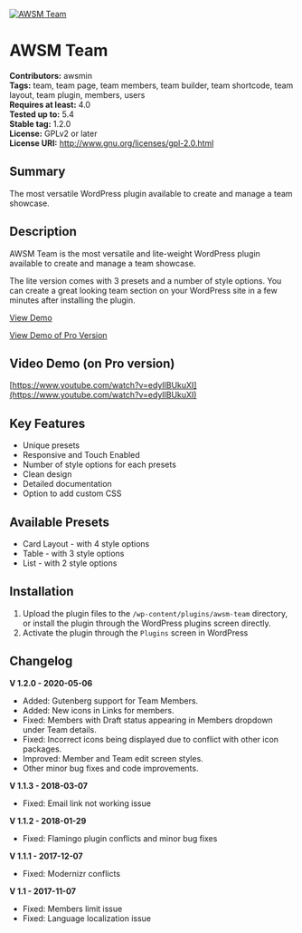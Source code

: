 [![AWSM Team](https://ps.w.org/awsm-team/assets/banner-772x250.png)](https://wordpress.org/plugins/awsm-team/)
# AWSM Team
**Contributors:** awsmin  
**Tags:** team, team page, team members, team builder, team shortcode, team layout, team plugin, members, users  
**Requires at least:** 4.0  
**Tested up to:** 5.4  
**Stable tag:** 1.2.0  
**License:** GPLv2 or later  
**License URI:** http://www.gnu.org/licenses/gpl-2.0.html  

## Summary

The most versatile WordPress plugin available to create and manage a team showcase.

## Description

AWSM Team is the most versatile and lite-weight WordPress plugin available to create and manage a team showcase.

The lite version comes with 3 presets and a number of style options. You can create a great looking team section on your WordPress site in a few minutes after installing the plugin.

[View Demo](http://dev.awsm.in/team/wp-lite-demo/)

[View Demo of Pro Version](https://demo.awsm.in/team-pro/)

## Video Demo (on Pro version)

[https://www.youtube.com/watch?v=edyIlBUkuXI](https://www.youtube.com/watch?v=edyIlBUkuXI)

## Key Features

* Unique presets
* Responsive and Touch Enabled
* Number of style options for each presets
* Clean design
* Detailed documentation
* Option to add custom CSS

## Available Presets

* Card Layout - with 4 style options
* Table - with 3 style options
* List - with 2 style options

## Installation

1. Upload the plugin files to the `/wp-content/plugins/awsm-team` directory, or install the plugin through the WordPress plugins screen directly.
2. Activate the plugin through the `Plugins` screen in WordPress

## Changelog

**V 1.2.0 - 2020-05-06**
* Added: Gutenberg support for Team Members.
* Added: New icons in Links for members.
* Fixed: Members with Draft status appearing in Members dropdown under Team details.
* Fixed: Incorrect icons being displayed due to conflict with other icon packages.
* Improved: Member and Team edit screen styles.
* Other minor bug fixes and code improvements.

**V 1.1.3 - 2018-03-07**
* Fixed: Email link not working issue

**V 1.1.2 - 2018-01-29**
* Fixed: Flamingo plugin conflicts and minor bug fixes

**V 1.1.1 - 2017-12-07**
* Fixed: Modernizr conflicts

**V 1.1 - 2017-11-07**
* Fixed: Members limit issue
* Fixed: Language localization issue
